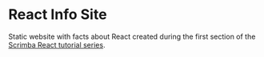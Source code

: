 # React Info Site

Static website with facts about React created during the first section of the [Scrimba React tutorial series](https://scrimba.com/playlist/pKNqYAZ). 

